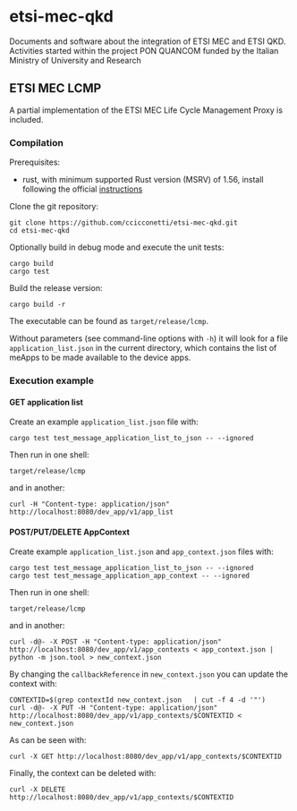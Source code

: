 # etsi-mec-qkd

Documents and software about the integration of ETSI MEC and ETSI QKD. Activities started within the project PON QUANCOM funded by the Italian Ministry of University and Research

## ETSI MEC LCMP

A partial implementation of the ETSI MEC Life Cycle Management Proxy is included.

### Compilation

Prerequisites:

- rust, with minimum supported Rust version (MSRV) of 1.56, install following the official [instructions](https://www.rust-lang.org/tools/install)

Clone the git repository:

```
git clone https://github.com/ccicconetti/etsi-mec-qkd.git
cd etsi-mec-qkd
```

Optionally build in debug mode and execute the unit tests:

```
cargo build
cargo test
```

Build the release version:

```
cargo build -r
```

The executable can be found as `target/release/lcmp`.

Without parameters (see command-line options with `-h`) it will look for a file `application_list.json` in the current directory, which contains the list of meApps to be made available to the device apps.

### Execution example

#### GET application list

Create an example `application_list.json` file with:

```
cargo test test_message_application_list_to_json -- --ignored
```

Then run in one shell:

```
target/release/lcmp
```

and in another:

```
curl -H "Content-type: application/json" http://localhost:8080/dev_app/v1/app_list
```

#### POST/PUT/DELETE AppContext

Create example `application_list.json` and `app_context.json` files with:

```
cargo test test_message_application_list_to_json -- --ignored
cargo test test_message_application_app_context -- --ignored
```

Then run in one shell:

```
target/release/lcmp
```

and in another:

```
curl -d@- -X POST -H "Content-type: application/json" http://localhost:8080/dev_app/v1/app_contexts < app_context.json | python -m json.tool > new_context.json
```

By changing the `callbackReference` in `new_context.json` you can update the context with:

```
CONTEXTID=$(grep contextId new_context.json   | cut -f 4 -d '"')
curl -d@- -X PUT -H "Content-type: application/json" http://localhost:8080/dev_app/v1/app_contexts/$CONTEXTID < new_context.json
```

As can be seen with:

```
curl -X GET http://localhost:8080/dev_app/v1/app_contexts/$CONTEXTID
```

Finally, the context can be deleted with:

```
curl -X DELETE http://localhost:8080/dev_app/v1/app_contexts/$CONTEXTID
```